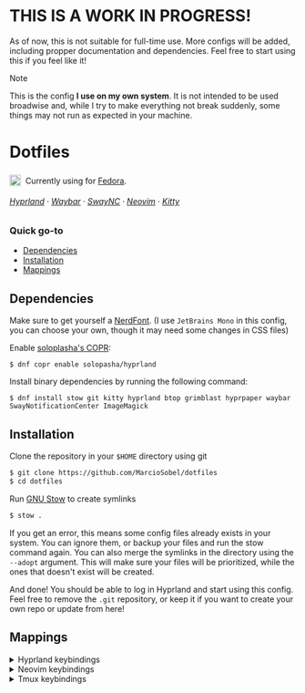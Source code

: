 # THIS IS A WORK IN PROGRESS!
As of now, this is not suitable for full-time use. More configs will be added, including propper documentation and dependencies. Feel free to start using this if you feel like it!

> [!NOTE]
> This is the config **I use on my own system**. It is not intended to be used broadwise and, while I try to make everything not break suddenly, some things may not run as expected in your machine.

# Dotfiles
<img src="https://upload.wikimedia.org/wikipedia/commons/thumb/4/41/Fedora_icon_%282021%29.svg/2089px-Fedora_icon_%282021%29.svg.png" width=20 style="transform: translateY(20%)">&nbsp; Currently using for [Fedora](https://fedoraproject.org/).

###### [Hyprland](https://hyprland.org/) · [Waybar](https://github.com/Alexays/Waybar) · [SwayNC](https://github.com/ErikReider/SwayNotificationCenter) · [Neovim](https://neovim.io/) · [Kitty](https://sw.kovidgoyal.net/kitty/)

### Quick go-to
- [Dependencies](#dependencies)
- [Installation](#installation)
- [Mappings](#mappings)

## Dependencies

Make sure to get yourself a [NerdFont](https://www.nerdfonts.com/). (I use `JetBrains Mono` in this config, you can choose your own, though it may need some changes in CSS files)

Enable [soloplasha's COPR](https://copr.fedorainfracloud.org/coprs/solopasha/hyprland):
```
$ dnf copr enable solopasha/hyprland
```

Install binary dependencies by running the following command:
```
$ dnf install stow git kitty hyprland btop grimblast hyprpaper waybar SwayNotificationCenter ImageMagick
```

## Installation

Clone the repository in your `$HOME` directory using git
```bash
$ git clone https://github.com/MarcioSobel/dotfiles
$ cd dotfiles
```
Run [GNU Stow](https://www.gnu.org/software/stow/) to create symlinks
```bash
$ stow .
```
If you get an error, this means some config files already exists in your system. You can ignore them, or backup your files and run the stow command again. You can also merge the symlinks in the directory using the `--adopt` argument. This will make sure your files will be prioritized, while the ones that doesn't exist will be created.

And done! You should be able to log in Hyprland and start using this config. Feel free to remove the `.git` repository, or keep it if you want to create your own repo or update from here!

## Mappings
<details>
<summary>Hyprland keybindings</summary>

| Keybind | Description |
| :--- | :--- |
| <kbd>Super</kbd> + <kbd>q</kbd> | Open terminal (kitty) |
| <kbd>Super</kbd> + <kbd>r</kbd> | Open Launcher |
| <kbd>Super</kbd> + <kbd>e</kbd> | Open file explorer |
| <kbd>Super</kbd> + <kbd>c</kbd> | Close window |
| <kbd>Super</kbd> + <kbd>m</kbd> | Log out |
| <kbd>Super</kbd> + <kbd>🖰 LMB</kbd> | Move window |
| <kbd>Super</kbd> + <kbd>🖰 RMB</kbd> | Resize window |
| <kbd>Super</kbd> + <kbd>🖰 Scroll</kbd> | Change workspace |
| <kbd>Super</kbd> + <kbd>[1-0]</kbd> | Go to workspace [1-10] |
| <kbd>Super</kbd> + <kbd>⇧ Shift</kbd> + <kbd>[1-0]</kbd> | Move active window to workspace [1-10] |
| <kbd>Super</kbd> + <kbd>⇧ Shift</kbd> + <kbd>Esc</kbd> | Open btop |
| <kbd>Prtscrn</kbd> | Select area to print and copy to clipboard |
| <kbd>Super</kbd> + <kbd>v</kbd> | Toggle floating window |
| <kbd>Super</kbd> + <kbd>p</kbd> | Toggle pseudo tiling |
| <kbd>Super</kbd> + <kbd>j</kbd> | Toggle window arragement (vertical/horizontal) |
| <kbd>Super</kbd> + <kbd>⇥ Tab</kbd> | Change window focus |
| <kbd>Super</kbd> + <kbd>←</kbd> | Focus left window |
| <kbd>Super</kbd> + <kbd>→</kbd> | Focus right window |
| <kbd>Super</kbd> + <kbd>↑</kbd> | Focus upper window |
| <kbd>Super</kbd> + <kbd>↓</kbd> | Focus lower window |
| <kbd>Super</kbd> + <kbd>⇧ Shift</kbd> + <kbd>←</kbd> | Move window left |
| <kbd>Super</kbd> + <kbd>⇧ Shift</kbd> + <kbd>→</kbd> | Move window right |
| <kbd>Super</kbd> + <kbd>⇧ Shift</kbd> + <kbd>↑</kbd> | Move window up |
| <kbd>Super</kbd> + <kbd>⇧ Shift</kbd> + <kbd>↓</kbd> | Move window down |
| <kbd>Super</kbd> + <kbd>⇧ Shift</kbd> + <kbd>h</kbd> | Move window left |
| <kbd>Super</kbd> + <kbd>⇧ Shift</kbd> + <kbd>l</kbd> | Move window right |
| <kbd>Super</kbd> + <kbd>⇧ Shift</kbd> + <kbd>k</kbd> | Move window up |
| <kbd>Super</kbd> + <kbd>⇧ Shift</kbd> + <kbd>j</kbd> | Move window down |
| <kbd>Super</kbd> + <kbd>+</kbd> | Zoom + |
| <kbd>Super</kbd> + <kbd>-</kbd> | Zoom - |
</details>

<details>
<summary>Neovim keybindings</summary>

> Note: The `leader key` set for Neovim in this config is <kbd>␣ Space</kbd> 

> Note: If you press `<leader>`, a popup showing available keybinds should appear.

| Keybind | Description |
| :--- | :--- |
| <kbd>Leader</kbd> + <kbd>e</kbd> | Toggle File Explorer |
| <kbd>Ctrl</kbd> + <kbd>n</kbd> | Focus File Explorer |
| <kbd>Leader</kbd> + <kbd>p</kbd> | Paste without overwritting current buffer |
| <kbd>Leader</kbd> + <kbd>d</kbd> | Delete without overwritting current buffer |
| <kbd>Leader</kbd> + <kbd>y</kbd> | Copy to system clipboard |
| <kbd>Leader</kbd> + <kbd>Y</kbd> | Copy to system clipboard |
| <kbd>Leader</kbd> + <kbd>/</kbd> | Comment line (broken?) |
| <kbd>Leader</kbd> + <kbd>s</kbd> + <kbd>p</kbd> + <kbd>v</kbd> | Split window vertically |
| <kbd>Leader</kbd> + <kbd>s</kbd> + <kbd>p</kbd> + <kbd>h</kbd> | Split window horizontally |
| <kbd>Leader</kbd> + <kbd>f</kbd> + <kbd>f</kbd> | Find files |
| <kbd>Leader</kbd> + <kbd>f</kbd> + <kbd>a</kbd> + <kbd>f</kbd> | Find all files (including hidden and ignored by git) |
| <kbd>Leader</kbd> + <kbd>f</kbd> + <kbd>b</kbd> | Find buffer |
| <kbd>Leader</kbd> + <kbd>f</kbd> + <kbd>a</kbd> + <kbd>d</kbd> | Show all LSP Diagnostics |
| <kbd>Leader</kbd> + <kbd>f</kbd> + <kbd>d</kbd> | Open LSP Diagnostics |
| <kbd>Leader</kbd> + <kbd>g</kbd> + <kbd>b</kbd> | Git blame line |
| <kbd>Leader</kbd> + <kbd>g</kbd> + <kbd>s</kbd> | Show git status |
| <kbd>Leader</kbd> + <kbd>g</kbd> + <kbd>c</kbd> + <kbd>b</kbd> | Show git branches |
| <kbd>⇥ Tab</kbd> | Go to next buffer |
| <kbd>⇧ Shift</kbd> + <kbd>⇥ Tab</kbd> | Go to previous buffer |
| <kbd>Leader</kbd> + <kbd>x</kbd> | Close current buffer |
| <kbd>Ctrl</kbd> + <kbd>s</kbd> | Save buffer |
| <kbd>Leader</kbd> + <kbd>m</kbd> + <kbd>d</kbd> + <kbd>p</kbd> | Toggle markdown preview |
</details>

<details>
<summary>Tmux keybindings</summary>

> Note: The `prefix key` set for tmux in this config is <kbd>Ctrl</kbd> + <kbd>␣ Space</kbd> 

| Keybind | Description |
| :--- | :--- |
| <kbd>Prefix</kbd> + <kbd>Ctrl</kbd> + <kbd>s</kbd> | Save session |
| <kbd>Prefix</kbd> + <kbd>Ctrl</kbd> + <kbd>r</kbd> | Restore session |
| <kbd>Ctrl</kbd> + <kbd>Alt</kbd> + <kbd>h</kbd> | Go to previous window |
| <kbd>Ctrl</kbd> + <kbd>Alt</kbd> + <kbd>l</kbd> | Go to next window |
</details>
